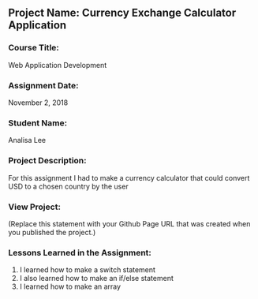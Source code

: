 ## Project Name:  Currency Exchange Calculator Application

### Course Title:
Web Application Development

### Assignment Date:  
November 2, 2018

### Student Name:  
Analisa Lee

### Project Description:
For this assignment I had to make a currency calculator that could convert USD to a chosen country by the user

### View Project:
(Replace this statement with your Github Page URL that was created when you 
 published the project.)

### Lessons Learned in the Assignment:
1. I learned how to make a switch statement
2. I also learned how to make an if/else statement
3. I learned how to make an array

